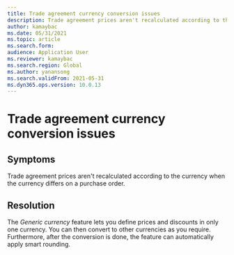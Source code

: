 ```yaml
---
title: Trade agreement currency conversion issues
description: Trade agreement prices aren't recalculated according to the currency when the currency differs on a purchase order
author: kamaybac
ms.date: 05/31/2021
ms.topic: article
ms.search.form: 
audience: Application User
ms.reviewer: kamaybac
ms.search.region: Global
ms.author: yanansong
ms.search.validFrom: 2021-05-31
ms.dyn365.ops.version: 10.0.13
---
```


# Trade agreement currency conversion issues

## Symptoms

Trade agreement prices aren't recalculated according to the currency when the currency differs on a purchase order.

## Resolution

The *Generic currency* feature lets you define prices and discounts in only one currency. You can then convert to other currencies as you require. Furthermore, after the conversion is done, the feature can automatically apply smart rounding.

